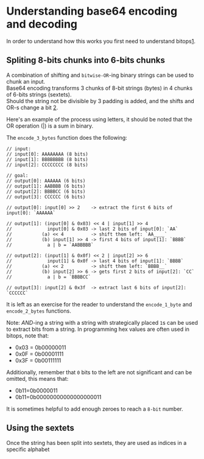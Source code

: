# Understanding base64 encoding and decoding

In order to understand how this works you first need to understand bitops[1].

## Spliting 8-bits chunks into 6-bits chunks

A combination of shifting and `bitwise-OR`-ing binary strings can be used to chunk an input.  
Base64 encoding transforms 3 chunks of 8-bit strings (bytes) in 4 chunks of 6-bits strings (sextets).  
Should the string not be divisible by 3 padding is added, and the shifts and OR-s change a bit [2].

Here's an example of the process using letters, it should be noted that the OR operation (|) is a sum in binary.

The `encode_3_bytes` function does the following:
```
// input:
// input[0]: AAAAAAAA (8 bits)
// input[1]: BBBBBBBB (8 bits)
// input[2]: CCCCCCCC (8 bits)

// goal:
// output[0]: AAAAAA (6 bits)
// output[1]: AABBBB (6 bits)
// output[2]: BBBBCC (6 bits)
// output[3]: CCCCCC (6 bits)

// output[0]: input[0] >> 2    -> extract the first 6 bits of input[0]: `AAAAAA`

// output[1]: (input[0] & 0x03) << 4 | input[1] >> 4
//             input[0] & 0x03 -> last 2 bits of input[0]: `AA`
//           (a) << 4          -> shift them left: `AA____`
//           (b) input[1] >> 4 -> first 4 bits of input[1]: `BBBB`
//             a | b = `AABBBBB`

// output[2]: (input[1] & 0x0f) << 2 | input[2] >> 6
//             input[1] & 0x0f -> last 4 bits of input[1]: `BBBB`
//           (a) << 2          -> shift them left: `BBBB__`
//           (b) input[2] >> 6 -> gets first 2 bits of input[2]: `CC`
//             a | b = `BBBBCC`

// output[3]: input[2] & 0x3f  -> extract last 6 bits of input[2]: `CCCCCC`
```

It is left as an exercise for the reader to understand the `encode_1_byte` and `encode_2_bytes` functions.


Note: *AND*-ing a string with a string with strategically placed `1`s can be used to extract bits from a string. 
In programming hex values are often used in bitops, note that:

+ 0x03 = 0b00000011
+ 0x0F = 0b00001111
+ 0x3F = 0b00111111

Additionally, remember that `0` bits to the left are not significant and can be omitted, this means that:

+ 0b11=0b0000011
+ 0b11=0b00000000000000000011

It is sometimes helpful to add enough zeroes to reach a `8-bit` number.


## Using the sextets 

Once the string has been split into sextets, they are used as indices in a specific alphabet 

[1]: https://en.wikipedia.org/wiki/Bitwise_operation
[2]: https://datatracker.ietf.org/doc/html/rfc4648#section-4